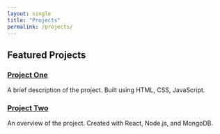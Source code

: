 ```yaml
---
layout: single
title: "Projects"
permalink: /projects/
---
```


## Featured Projects

### [Project One](https://link-to-project)
A brief description of the project. Built using HTML, CSS, JavaScript.

### [Project Two](https://link-to-project)
An overview of the project. Created with React, Node.js, and MongoDB.
